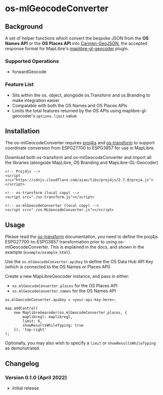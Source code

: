 # os-mlGeocodeConverter
## Background
A set of helper functions which convert the bespoke JSON from the **OS Names API** or the **OS Places API** into [Carmen-GeoJSON](https://github.com/mapbox/carmen/blob/master/carmen-geojson.md), the accepted response format for MapLibre's [maplibre-gl-geocoder](https://github.com/maplibre/maplibre-gl-geocoder) plugin.

### Supported Operations
- forwardGeocode

### Feature List
- Sits within the os.<name> object, alongside os.Transform and os.Branding to make integration easier
- Compatable with both the OS Names and OS Places APIs
- Limits the total features returned by the OS APIs using maplibre-gl-geocoder's `options.limit` value

## Installation
The os-mlGeocodeConverter requires [proj4js](https://github.com/proj4js/proj4js) and [os-transform](https://github.com/OrdnanceSurvey/os-transform) to support coordinate conversion from ESPG27700 to ESPG3857 for use in MapLibre.

Download both os-transform and os-mlGeocodeConverter and import all the libraries (alongside MapLibre, OS Branding and MapLibre-GL-Geocoder)

```
<!-- Proj4js -->
<script src="https://cdnjs.cloudflare.com/ajax/libs/proj4js/2.7.0/proj4.js"></script>

<!-- os-transform (local copy) -->
<script src="./os-transform.js"></script>

<!-- os-mlGeocodeConverter (local copy) -->
<script src="./os-MLGeocodeConverter.js"></script>
```

## Usage
Please read the [os-transform](https://github.com/OrdnanceSurvey/os-transform) documentation, you need to define the proj4js ESPG27700-to-ESPG3857 transformation prior to using os-mlGeocodeConverter. This is explained in the docs, and shown in the example (`example/example.html`).

Use the `os.mlGeocodeConverter.apiKey` to define the OS Data Hub API Key (which is connected to the OS Names or Places API)

Create a new MapLibreGeocoder instance, and pass in either:
- `os.mlGeocodeConverter.places` for the OS Places API
- `os.mlGeocodeConverter.names` for the OS Names API

```
os.mlGeocodeConverter.apiKey = <your-api-key-here>;

map.addControl(
    new MaplibreGeocoder(os.mlGeocodeConverter.places, {
        maplibregl: maplibregl,
        limit: 6,
        showResultsWhileTyping: true
    }), 'top-right'
);
```
Optionally, you may also wish to specify a `limit` or `showResultsWhileTyping` as demonstrated.

## Changelog
### Version 0.1.0 (April 2022)
- Initial release
